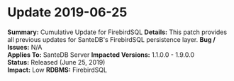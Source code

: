 # Update 2019-06-25

**Summary:** Cumulative Update for FirebirdSQL
**Details:** This patch provides all previous updates for SanteDB's FirebirdSQL persistence layer.
**Bug / Issues:** N/A  
**Applies To:** SanteDB Server 
**Impacted Versions:** 1.1.0.0 - 1.9.0.0   
**Status:** Released \(June 25, 2019\)  
**Impact:** Low
**RDBMS:** FirebirdSQL

